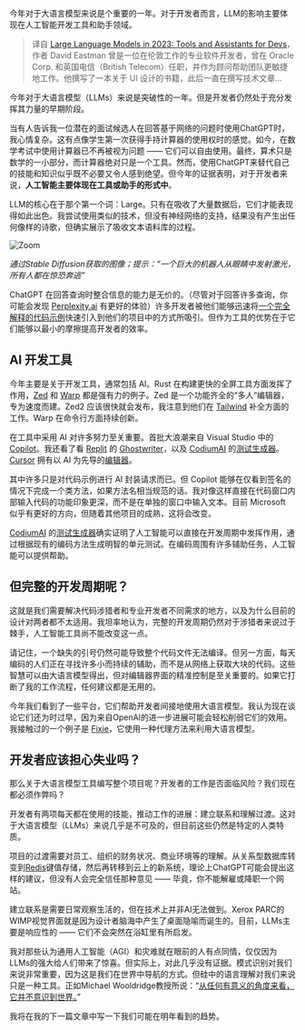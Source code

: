 <!--
title: 年终总结：大语言模型的开发工具与助手
cover: https://cdn.thenewstack.io/media/2023/12/88ad96d3-year-wrapup-1-1024x576.png
-->

今年对于大语言模型来说是个重要的一年。对于开发者而言，LLM的影响主要体现在人工智能开发工具和助手领域。

> 译自 [Large Language Models in 2023: Tools and Assistants for Devs](https://thenewstack.io/large-language-models-in-2023-tools-and-assistants-for-devs/)，作者 David Eastman 曾是一位在伦敦工作的专业软件开发者，曾在 Oracle Corp. 和英国电信（British Telecom）任职，并作为顾问帮助团队更敏捷地工作。他撰写了一本关于 UI 设计的书籍，此后一直在撰写技术文章...

今年对于大语言模型（LLMs）来说是突破性的一年。但是开发者仍然处于充分发挥其力量的早期阶段。

当有人告诉我一位潜在的面试候选人在回答基于网络的问题时使用ChatGPT时，我心情复杂。这有点像学生第一次获得手持计算器的使用权时的感觉。如今，在数学考试中使用计算器已不再被视为问题 —— 它们可以自由使用。最终，算术只是数学的一小部分，而计算器绝对只是一个工具。然而，使用ChatGPT来替代自己的技能和知识似乎既不必要又令人感到绝望。但今年的证据表明，对于开发者来说，**人工智能主要体现在工具或助手的形式中**。

LLM的核心在于那个第一个词：Large。只有在吸收了大量数据后，它们才能表现得如此出色。我尝试使用类似的技术，但没有神经网络的支持，结果没有产生出任何像样的诗歌，但确实展示了吸收文本语料库的过程。

![Zoom](https://cdn.thenewstack.io/media/2023/12/cb636fe5-llm_robot.jpg)

*通过Stable Diffusion获取的图像；提示：“一个巨大的机器人从眼睛中发射激光，所有人都在惊恐奔逃”*

ChatGPT 在回答查询时整合信息的能力是无价的。（尽管对于回答许多查询，你可能会发现 [Perplexity.ai](http://perplexity.ai/) 有更好的体验）许多开发者被他们能够迅速将[一个完全解释的代码示例](https://thenewstack.io/lets-talk-conversational-software-development/)快速引入到他们的项目中的方式所吸引。但作为工具的优势在于它们能够以最小的摩擦提高开发者的效率。

## AI 开发工具

今年主要是关于开发工具，通常包括 AI。Rust 在构建更快的全屏工具方面发挥了作用，[Zed](https://thenewstack.io/zed-a-new-multiplayer-code-editor-from-the-creators-of-atom/) 和 [Warp](https://thenewstack.io/a-review-of-warp-another-rust-based-terminal/) 都是强有力的例子。Zed 是一个功能齐全的“多人”编辑器，专为速度而建。Zed2 应该很快就会发布，我注意到他们在 [Tailwind](https://thenewstack.io/tailwind-css-for-developers-style-without-using-css-code/) 补全方面的工作。Warp 在命令行方面持续创新。

在工具中采用 AI 对许多努力至关重要。首批大浪潮来自 Visual Studio 中的 [Copilot](https://thenewstack.io/the-changing-role-of-human-developers-in-an-ai-and-llm-world/)。我还看了看 [Replit](https://replit.com/~) 的 [Ghostwriter](https://thenewstack.io/ghost-in-the-ide-testing-replits-ai-helper-ghostwriter/)，以及 [CodiumAI](https://www.notion.so/Sovereign-AI-87ae9e55f1a3419281259457b75b81f9?pvs=21) 的[测试生成器](https://thenewstack.io/make-your-dev-life-easier-by-generating-tests-with-codiumai/)。[Cursor](https://cursor.sh/) 拥有以 AI 为先导的[编辑器](https://thenewstack.io/testing-an-ai-first-code-editor-good-for-intermediate-devs/)。

其中许多只是对代码示例进行 AI 封装请求而已。但 Copilot 能够在仅看到签名的情况下完成一个类方法，如果方法名相当规范的话。我对像这样直接在代码窗口内部输入代码的功能印象更深，而不是在单独的窗口中输入文本。目前 Microsoft 似乎有更好的方向，但随着其他项目的成熟，这将会改变。

[CodiumAI](http://codium.ai/) 的[测试生成器](https://thenewstack.io/make-your-dev-life-easier-by-generating-tests-with-codiumai/)确实证明了人工智能可以直接在开发周期中发挥作用，通过根据现有的编码方法生成明智的单元测试。在编码周围有许多辅助任务，人工智能可以提供帮助。

## 但完整的开发周期呢？

这就是我们需要解决代码涉猎者和专业开发者不同需求的地方，以及为什么目前的设计对两者都不太适用。我坦率地认为，完整的开发周期仍然对于涉猎者来说过于棘手，人工智能工具尚不能改变这一点。

请记住，一个缺失的引号仍然可能导致整个代码文件无法编译。但另一方面，每天编码的人们正在寻找许多小而持续的辅助，而不是从网络上获取大块的代码。这些智慧可以由大语言模型得出，但对编辑器界面的精准控制是至关重要的。如果它打断了我的工作流程，任何建议都是无用的。

今年我们看到了一些平台，它们帮助开发者间接地使用大语言模型。我认为现在谈论它们还为时过早，因为来自OpenAI的进一步进展可能会轻松削弱它们的效用。我接触过的一个例子是 [Fixie](https://thenewstack.io/fixie-and-its-agent-approach-to-leveraging-llms/)，它使用一种代理方法来利用大语言模型。

## 开发者应该担心失业吗？

那么关于大语言模型工具编写整个项目呢？开发者的工作是否面临风险？我们现在都必须作弊吗？

开发者有两项每天都在使用的技能，推动工作的进展：建立联系和理解过渡。这对于大语言模型（LLMs）来说几乎是不可及的，但目前这些仍然是特定的人类特质。

项目的过渡需要对员工、组织的财务状况、商业环境等的理解。从关系型数据库转变到[Redis](https://redis.io/)键值存储，然后再转移到云上的新系统，理论上ChatGPT可能会提出这样的建议，但没有人会完全信任那种意见 —— 毕竟，你不能解雇或降职一个网站。

建立联系是需要日常观察生活的，但在技术上并非AI无法做到。Xerox PARC的WIMP视觉界面就是因为设计者脑海中产生了桌面隐喻而诞生的。目前，LLMs主要是响应性的 —— 它们不会突然在浴缸里有所启发。

我对那些认为通用人工智能（AGI）和灾难就在眼前的人有点同情，仅仅因为LLMs的强大给人们带来了惊喜。但实际上，对此几乎没有证据。模式识别对我们来说非常重要，因为这是我们在世界中导航的方式。但硅中的语言理解对我们来说只是一种工具。正如Michael Wooldridge教授所说：“[从任何有意义的角度来看，它并不意识到世界。](https://www.bbc.co.uk/programmes/articles/47L8KPzcQrh24xNZZJ4rdLM/artificial-intelligence-no-longer-a-thing-of-science-fiction)”

我将在我的下一篇文章中写一下我们可能在明年看到的趋势。
